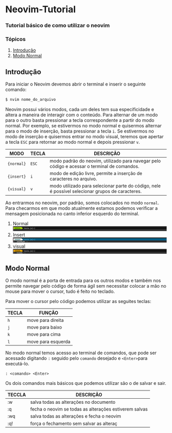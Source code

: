# Neovim-Tutorial
### Tutorial básico de como utilizar o neovim


### Tópicos
1. [Introdução](#introducao)
2. [Modo Normal](#modo_normal)

<div id='introducao'/>

## Introdução
Para iniciar o Neovim devemos abrir o terminal e inserir o seguinte comando:

```bash
$ nvim nome_do_arquivo
```

Neovim possui vários modos, cada um deles tem sua especificidade e altera a maneira de interagir com o conteúdo. Para alternar de um modo para o outro basta pressionar a tecla correspondente a partir do modo normal. Por exemplo, se estivermos no modo normal e quisermos alternar para o modo de inserção, basta pressionar a tecla `i`. Se estivermos no modo de inserção e quisermos entrar no modo visual, teremos que apertar a tecla `ESC` para retornar ao modo normal e depois pressionar `v`.

MODO      | TECLA | DESCRIÇÃO
----------|-------|-------------------------------------------------------------------------------------------------
`{normal}`|`ESC`  |modo padrão do neovim, utilizado para navegar pelo código e acessar o terminal de comandos.
`{insert}`|`i`    |modo de edição livre, permite a inserção de caracteres no arquivo.
`{visual}`|`v`    |modo utilizado para selecionar parte do código, nele é possível selecionar grupos de caracteres.

Ao entrarmos no neovim, por padrão, somos colocados no modo `normal`. Para checarmos em que modo  atualmente estamos podemos verificar a mensagem posicionada no canto inferior esquerdo do terminal.


  1. Normal <img src="/view/img/normal_mode.png">
  2. Insert <img src="/view/img/insert_mode.png">
  3. visual <img src="/view/img/visual_mode.png">
  
  <div id='modo_normal'/>

## Modo Normal 
O modo normal é a porta de entrada para os outros modos e também nos permite navegar pelo código de forma ágil sem necessitar colocar a mão no mouse para mover o cursor, tudo é feito no teclado.

Para mover o cursor pelo código podemos utilizar as seguites teclas:

TECLA | FUNÇÃO
------|--------------------
`h`   | move para direita
`j`   | move para baixo
`k`   | move para cima
`l`   | move para esquerda



No modo normal temos acesso ao terminal de comandos, que pode ser acessado digitando `:` seguido pelo `comando` desejado e `<Enter>`para executá-lo.
```
: <comando> <Enter>
```
Os dois comandos mais básicos que podemos utilizar são o de salvar e sair.

TECCLA | DESCRIÇÃO
-------|----------
:w     | salva todas as alterações no documento
:q     | fecha o neovim se todas as alterações estiverem salvas
:wq    | salva todas as alterações e fecha o neovim
:q!    | força o fechamento sem salvar as alteraç

